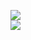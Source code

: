 [![](https://img.shields.io/badge/Made%20With-Github%20Spray-lightgrey.svg?style=for-the-badge&logo=github)](https://github.com/Annihil/github-spray#2749)  
[![](https://i.imgur.com/2DrTn0Z.gif)](https://github.com/Annihil/github-spray)